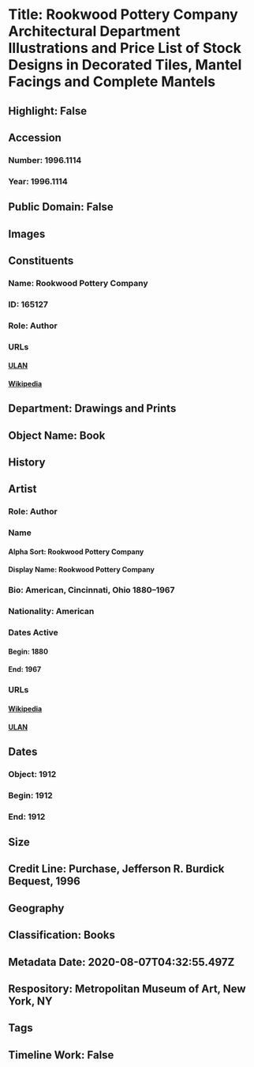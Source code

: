 # Title: Rookwood Pottery Company Architectural Department Illustrations and Price List of Stock Designs in Decorated Tiles, Mantel Facings and Complete Mantels
## Highlight: False
## Accession
### Number: 1996.1114
### Year: 1996.1114
## Public Domain: False
## Images
## Constituents
### Name: Rookwood Pottery Company
### ID: 165127
### Role: Author
### URLs
#### [ULAN](http://vocab.getty.edu/page/ulan/500331050)
#### [Wikipedia](https://www.wikidata.org/wiki/Q7366233)
## Department: Drawings and Prints
## Object Name: Book
## History
## Artist
### Role: Author
### Name
#### Alpha Sort: Rookwood Pottery Company
#### Display Name: Rookwood Pottery Company
### Bio: American, Cincinnati, Ohio 1880–1967
### Nationality: American
### Dates Active
#### Begin: 1880
#### End: 1967
### URLs
#### [Wikipedia](https://www.wikidata.org/wiki/Q7366233)
#### [ULAN](http://vocab.getty.edu/page/ulan/500331050)
## Dates
### Object: 1912
### Begin: 1912
### End: 1912
## Size
## Credit Line: Purchase, Jefferson R. Burdick Bequest, 1996
## Geography
## Classification: Books
## Metadata Date: 2020-08-07T04:32:55.497Z
## Respository: Metropolitan Museum of Art, New York, NY
## Tags
## Timeline Work: False
